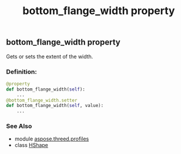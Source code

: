 ﻿---
title: bottom_flange_width property
second_title: Aspose.3D for Python via .NET API References
description: 
type: docs
weight: 130
url: /python-net/aspose.threed.profiles/hshape/bottom_flange_width/
is_root: false
---

## bottom_flange_width property


Gets or sets the extent of the width.
### Definition:
```python
@property
def bottom_flange_width(self):
    ...
@bottom_flange_width.setter
def bottom_flange_width(self, value):
    ...
```

### See Also
* module [aspose.threed.profiles](../../)
* class [HShape](/3d/python-net/aspose.threed.profiles/hshape)
